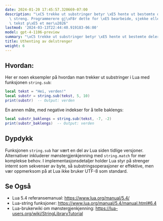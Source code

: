 ```yaml
---
date: 2024-01-20 17:45:57.320669-07:00
description: "\xC5 trekke ut substringer betyr \xE5 hente ut bestemte deler av en\
  \ streng. Programmerere gj\xF8r dette for \xE5 bearbeide, sjekke eller manipulere\
  \ tekst p\xE5 et mer\u2026"
lastmod: '2024-03-13T22:44:40.919183-06:00'
model: gpt-4-1106-preview
summary: "\xC5 trekke ut substringer betyr \xE5 hente ut bestemte deler av en streng."
title: Uthenting av delstrenger
weight: 6
---
```


## Hvordan:
Her er noen eksempler på hvordan man trekker ut substringer i Lua med funksjonen `string.sub`:

```lua
local tekst = "Hei, verden!"
local substr = string.sub(tekst, 5, 10)
print(substr)  -- Output: verden
```

En annen måte, med negative indekser for å telle baklengs:

```lua
local substr_baklengs = string.sub(tekst, -7, -2)
print(substr_baklengs)  -- Output: verden
```

## Dypdykk
Funksjonen `string.sub` har vært en del av Lua siden tidlige versjoner. Alternativer inkluderer mønstergjenkjenning med `string.match` for mer komplekse behov. I implementasjonsdetaljer holder Lua styr på strenger internt som sekvenser av byte, så substringsoperasjoner er effektive, men vær oppmerksom på at Lua ikke bruker UTF-8 som standard.

## Se Også
- Lua 5.4 referansemanual: https://www.lua.org/manual/5.4/
- Lua-string funksjoner: https://www.lua.org/manual/5.4/manual.html#6.4
- Lua-brukerwiki om mønstergjenkjenning: https://lua-users.org/wiki/StringLibraryTutorial
